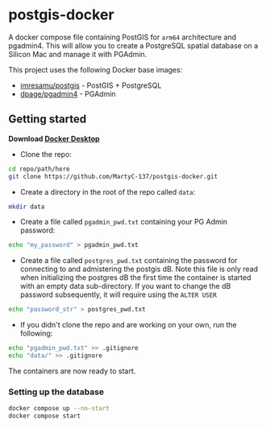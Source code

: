 # postgis-docker
A docker compose file containing PostGIS for `arm64` architecture and pgadmin4. This will allow you to create a PostgreSQL spatial database on a Silicon Mac and manage it with PGAdmin.

This project uses the following Docker base images:

- [imresamu/postgis](https://hub.docker.com/r/imresamu/postgis) - PostGIS + PostgreSQL
- [dpage/pgadmin4](https://hub.docker.com/r/dpage/pgadmin4) - PGAdmin

## Getting started

**Download [Docker Desktop](https://www.docker.com/products/docker-desktop/)** 

- Clone the repo:
  
``` sh
cd repo/path/here
git clone https://github.com/MartyC-137/postgis-docker.git
```

- Create a directory in the root of the repo called `data`:

``` sh
mkdir data
```

- Create a file called `pgadmin_pwd.txt` containing your PG Admin password:

``` sh
echo "my_password" > pgadmin_pwd.txt
```

- Create a file called `postgres_pwd.txt` containing the password for
  connecting to and admistering the postgis dB. Note this file is only
  read when initializing the postgres dB the first time the container
  is started with an empty data sub-directory. If you want to change
  the dB password subsequently, it will require using the `ALTER USER`

``` sh
echo "password_str" > postgres_pwd.txt
```

- If you didn't clone the repo and are working on your own, run the following:
  
``` sh
echo "pgadmin_pwd.txt" >> .gitignore
echo "data/" >> .gitignore
```

The containers are now ready to start.

### Setting up the database

``` sh
docker compose up --no-start
docker compose start
```
